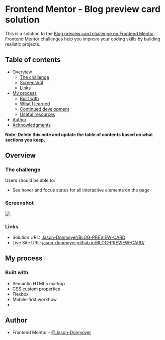 # Frontend Mentor - Blog preview card solution

This is a solution to the [Blog preview card challenge on Frontend Mentor](https://www.frontendmentor.io/challenges/blog-preview-card-ckPaj01IcS). Frontend Mentor challenges help you improve your coding skills by building realistic projects. 

## Table of contents

- [Overview](#overview)
  - [The challenge](#the-challenge)
  - [Screenshot](#screenshot)
  - [Links](#links)
- [My process](#my-process)
  - [Built with](#built-with)
  - [What I learned](#what-i-learned)
  - [Continued development](#continued-development)
  - [Useful resources](#useful-resources)
- [Author](#author)
- [Acknowledgments](#acknowledgments)

**Note: Delete this note and update the table of contents based on what sections you keep.**

## Overview

### The challenge

Users should be able to:

- See hover and focus states for all interactive elements on the page

### Screenshot

![](./BLOG-COMPONENT.jpg)


### Links

- Solution URL: [Jason-Donmoyer/BLOG-PREVIEW-CARD](https://github.com/Jason-Donmoyer/BLOG-PREVIEW-CARD)
- Live Site URL: [jason-donmoyer.github.io/BLOG-PREVIEW-CARD/](https://jason-donmoyer.github.io/BLOG-PREVIEW-CARD/)

## My process

### Built with

- Semantic HTML5 markup
- CSS custom properties
- Flexbox
- Mobile-first workflow
-

## Author

- Frontend Mentor - [@Jason-Donmoyer](https://www.frontendmentor.io/profile/Jason-Donmoyer)

